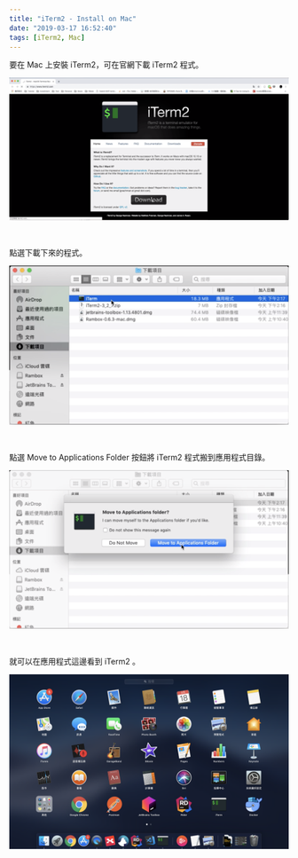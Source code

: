 ```yaml
---
title: "iTerm2 - Install on Mac"
date: "2019-03-17 16:52:40"
tags: [iTerm2, Mac]
---
```



要在 Mac 上安裝 iTerm2，可在官網下載 iTerm2 程式。  

<!-- More -->

![1.png](1.png)

<br/>


點選下載下來的程式。  

![2.png](2.png)

<br/>


點選 Move to Applications Folder 按鈕將 iTerm2 程式搬到應用程式目錄。  

![3.png](3.png)

<br/>


就可以在應用程式這邊看到 iTerm2	。  

![4.png](4.png)

<br/>
